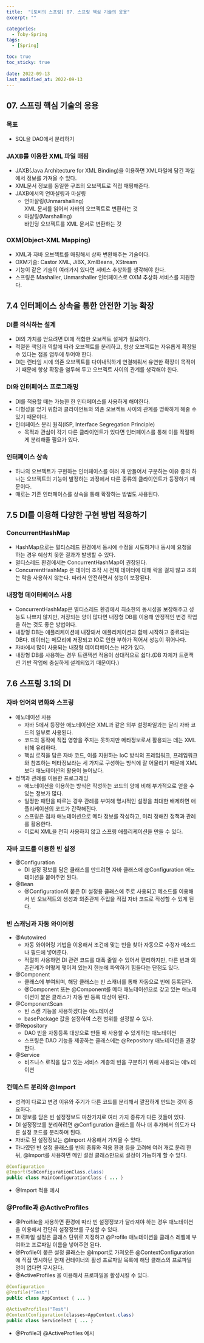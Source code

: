 ```yaml
---
title:  "[토비의 스프링] 07. 스프링 핵심 기술의 응용"
excerpt: ""

categories:
  - Toby-Spring
tags:
  - [Spring]

toc: true
toc_sticky: true
 
date: 2022-09-13
last_modified_at: 2022-09-13
---
```


## 07. 스프링 핵심 기술의 응용
### 목표
- SQL을 DAO에서 분리하기

### JAXB를 이용한 XML 파일 매핑
- JAXB(Java Architecture for XML Binding)을 이용하면 XML파일에 담긴 파일에서 정보를 가져올 수 있다.
- XML문서 정보를 동일한 구조의 오브젝트로 직접 매핑해준다.
- JAXB에서의 언마샬링과 마샬링
    - 언마샬링(Unmarshalling)<br>
    XML 문서를 읽어서 자바의 오브젝트로 변환하는 것
    - 마샬링(Marshalling)<br>
    바인딩 오브젝트를 XML 문서로 변환하는 것

### OXM(Object-XML Mapping)
- XML과 자바 오브젝트를 매핑해서 상화 변환해주는 기술이다.
- OXM기술: Castor XML, JiBX, XmlBeans, XStream
- 기능이 같은 기술이 여러가지 있다면 서비스 추상화를 생각해야 한다.
- 스프링은 Mashaller, Unmarshaller 인터페이스로 OXM 추상화 서비스를 지원한다.

## 7.4 인터페이스 상속을 통한 안전한 기능 확장
### DI를 의식하는 설계
- DI의 가치를 얻으려면 DI에 적합한 오브젝트 설계가 필요하다.
- 적절한 책임과 역할에 따라 오브젝트를 분리하고, 항상 오브젝트는 자유롭게 확장될 수 있다는 점을 염두에 두어야 한다.
- DI는 런타임 시에 의존 오브젝트를 다이내믹하게 연결해줘서 유연한 확장이 목적이기 때문에 항상 확장을 염두해 두고 오브젝트 사이의 관계를 생각해야 한다.

### DI와 인터페이스 프로그래밍
- DI를 적용할 때는 가능한 한 인터페이스를 사용하게 해야한다.
- 다형성을 얻기 위함과 클라이언트와 의존 오브젝트 사이의 관계를 명확하게 해줄 수 있기 때문이다.
- 인터페이스 분리 원칙(ISP, Interface Segregation Principle)
    - 목적과 관심이 각기 다른 클라이언트가 있다면 인터페이스를 통해 이를 적절하게 분리해줄 필요가 있다.

### 인터페이스 상속
- 하나의 오브젝트가 구현하는 인터페이스를 여러 개 만들어서 구분하는 이유 중의 하나는 오브젝트의 기능이 발정하는 과정에서 다른 종류의 클라이언트가 등장하기 때문이다.
- 때로는 기존 인터페이스를 상속을 통해 확장하는 방법도 사용된다.

## 7.5 DI를 이용해 다양한 구현 방법 적용하기
### ConcurrentHashMap
- HashMap으로는 멀티스레드 환경에서 동시에 수정을 시도하거나 동시에 요청을 하는 경우 예상치 못한 결과가 발생할 수 있다.
- 멀티스레드 환경에서는 ConcurrentHashMap이 권장된다.
- ConcurrentHashMap 은 데이터 조작 시 전체 데이터에 대해 락을 걸지 않고 조회는 락을 사용하지 않는다. 따라서 안전하면서 성능이 보장된다.

### 내장형 데이터베이스 사용
- ConcurrentHashMap은 멀티스레드 환경에서 최소한의 동시성을 보장해주고 성능도 나쁘지 않지만, 저장되는 양이 많다면 내장형 DB를 이용해 안정적인 변경 작업을 하는 것도 좋은 방법이다.
- 내장형 DB는 애플리케이션에 내장돼서 애플리케이션과 함께 시작하고 종료되는 DB다. 데이터는 메모리에 저장되고 IO로 인한 부하가 적어서 성능이 뛰어나다.
- 자바에서 많이 사용되는 내장형 데이터베이스는 H2가 있다.
- 내장형 DB를 사용하는 경우 트랜잭션 적용이 상대적으로 쉽다.(DB 자체가 트랜잭션 기반 작업에 충실하게 설계되었기 때문이다.)

## 7.6 스프링 3.1의 DI
### 자바 언어의 변화와 스프링
- 애노테이션 사용
    - 자바 5에서 등장한 애노테이션은 XML과 같은 외부 설정파일과는 달리 자바 코드의 일부로 사용된다.
    - 코드의 동작에 직접 영향을 주지는 못하지만 메타정보로서 활용되는 데는 XML비해 유리하다.
    - 핵심 로직을 담은 자바 코드, 이를 지원하는 IoC 방식의 프레임워크, 프레임워크와 참조하는 메타정보라는 세 가지로 구성하는 방식에 잘 어울리기 때문에 XML보다 애노테이션의 활용이 늘어났다.
- 정책과 관례를 이용한 프로그래밍
    - 애노테이션을 이용하는 방식은 작성하는 코드의 양에 비해 부가적으로 얻을 수 있는 정보가 많다.
    - 일정한 패턴을 따르는 경우 관례를 부여해 명시적인 설정을 최대한 배제하면 애플리케이션의 코드가 간략해진다.
    - 스프링은 점차 애노테이션으로 메타 정보를 작성하고, 미리 정해진 정책과 관례를 활용한다.
    - 이로써 XML을 전혀 사용하지 않고 스프링 애플리케이션을 만들 수 있다.

### 자바 코드를 이용한 빈 설정
- @Configuration
    - DI 설정 정보를 담은 클래스를 만드려면 자바 클래스에 @Configuration 애노테이션을 붙여주면 된다.
- @Bean
    - @Configuration이 붙은 DI 설정용 클래스에 주로 사용되고 메소드를 이용해서 빈 오브젝트의 생성과 의존관계 주입을 직접 자바 코드로 작성할 수 있게 된다.

### 빈 스캐닝과 자동 와이어링
- @Autowired
    - 자동 와이어링 기법을 이용해서 조건에 맞는 빈을 찾아 자동으로 수정자 메소드나 필드에 넣어준다.
    - 적절히 사용하면 DI 관련 코드를 대폭 줄일 수 있어서 편리하지만, 다른 빈과 의존관계가 어떻게 맺어져 있는지 한눈에 파악하기 힘들다는 단점도 있다.
- @Component
    - 클래스에 부여되며, 해당 클래스는 빈 스캐너를 통해 자동으로 빈에 등록된다.
    - @Component 또는 @Component를 메타 애노테이션으로 갖고 있는 애노테이션이 붙은 클래스가 자동 빈 등록 대상이 된다.
- @ComponentScan
    - 빈 스캔 기능을 사용하겠다는 애노테이션
    - basePackage 값을 설정하여 스캔 범위를 설정할 수 있다.
- @Repository
    - DAO 빈을 자동등록 대상으로 만들 때 사용할 수 있게하는 애노테이션
    - 스프링은 DAO 기능을 제공하는 클래스에는 @Repository 애노테이션을 권장한다.
- @Service
    - 비즈니스 로직을 담고 있는 서비스 계층의 빈을 구분하기 위해 사용되는 애노테이션

### 컨텍스트 분리와 @Import
- 성격이 다르고 변경 이유와 주기가 다른 코드를 분리해서 깔끔하게 만드는 것이 중요하다.
- DI 정보를 담은 빈 설정정보도 마찬가지로 여러 가지 종류가 다른 것들이 있다.
- DI 설정정보를 분리하려면 @Configuration 클래스를 하나 더 추가해서 의도가 다른 설정 코드를 분리하며 된다.
- 자바로 된 설정정보는 @Import 사용해서 가져올 수 있다.
- 하나였던 빈 설정 클래스를 빈의 종류와 적용 환경 등을 고려해 여러 개로 분리 한 뒤, @Import를 사용하면 메인 설정 클래스만으로 설정이 가능하게 할 수 있다.

```java
@Configuration
@Import(SubConfigurationClass.class)
public class MainConfigurationClass { ... }
```

- @Import 적용 예시

### @Profile과 @ActiveProfiles
- @Proifile을 사용하면 환경에 따라 빈 설정정보가 달라져야 하는 경우 애노테이션을 이용해서 간단히 설정정보를 구성할 수 있다.
- 프로파일 설정은 클래스 단위로 지정하고 @Profile 애노테이션을 클래스 레벨에 부여하고 프로파일 이름을 넣어주면 된다.
- @Profile이 붙은 설정 클래스는 @Import로 가져오든 @ContextConfiguration에 직접 명시하던 현재 컨테이너의 활성 프로파일 목록에 해당 클래스의 프로파일 명이 없다면 무시된다.
- @ActiveProfiles 을 이용해서 프로파일을 활성시킬 수 있다.

```java 
@Configuration
@Profile("Test")
public class AppContext { ... }

@ActiveProfiles("Test")
@ContextConfiguration(classes=AppContext.class)
public class ServiceTest { ... }
```

- @Profile과 @ActiveProfiles 예시